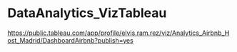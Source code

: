 # DataAnalytics_VizTableau
https://public.tableau.com/app/profile/elvis.ram.rez/viz/Analytics_Airbnb_Host_Madrid/DashboardAirbnb?publish=yes
